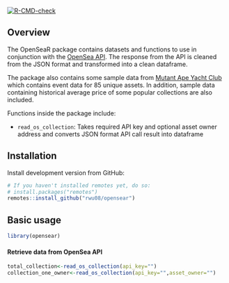 <!-- badges: start -->
  [![R-CMD-check](https://github.com/rwu08/opensear/workflows/R-CMD-check/badge.svg)](https://github.com/rwu08/opensear/actions)
<!-- badges: end -->

## Overview 

The OpenSeaR package contains datasets and functions to use in conjunction with the [OpenSea API](https://docs.opensea.io/reference/api-overview). The response from the API is cleaned from the JSON format and transformed into a clean dataframe. 

The package also contains some sample data from [Mutant Ape Yacht Club](https://opensea.io/collection/mutant-ape-yacht-club) which contains event data for 85 unique assets. In addition, sample data containing historical average price of some popular collections are also included. 

Functions inside the package include:

* `read_os_collection`: Takes required API key and optional asset owner address and converts JSON format API call result into dataframe

## Installation 

Install development version from GitHub: 

``` r
# If you haven't installed remotes yet, do so:
# install.packages("remotes")
remotes::install_github("rwu08/opensear")
```

## Basic usage

``` r
library(opensear)

```
#### Retrieve data from OpenSea API 
``` r
total_collection<-read_os_collection(api_key="")
collection_one_owner<-read_os_collection(api_key="",asset_owner="")
```


